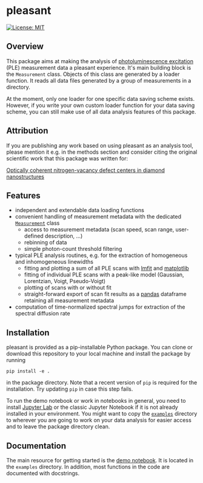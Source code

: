 # pleasant

[![License: MIT](https://img.shields.io/badge/License-MIT-yellow.svg)](https://opensource.org/licenses/MIT)

## Overview

This package aims at making the analysis of [photoluminescence excitation](https://en.wikipedia.org/wiki/Photoluminescence_excitation) (PLE)
measurement data a pleasant experience.
It's main building block is the `Measurement` class. Objects of this class are generated by a loader function.
It reads all data files generated by a group of measurements in a directory.

At the moment, only one loader for one specific data saving scheme exists.
However, if you write your own custom loader function for your data saving scheme,
you can still make use of all data analysis features of this package.

## Attribution

If you are publishing any work based on using pleasant as an analysis tool, please mention it e.g. in the methods section
and consider citing the original scientific work that this package was written for:

[Optically coherent nitrogen-vacancy defect centers in diamond nanostructures](https://arxiv.org/abs/2203.05605)

## Features

- independent and extendable data loading functions
- convenient handling of measurement metadata with the dedicated [`Measurement`](src/pleasant/measurement.py) class
  - access to measurement metadata (scan speed, scan range, user-defined description, ...)
  - rebinning of data
  - simple photon-count threshold filtering
- typical PLE analysis routines, e.g. for the extraction of homogeneous and inhomogeneous linewidths
  - fitting and plotting a sum of all PLE scans with [lmfit](https://lmfit.github.io/lmfit-py/) and [matplotlib](https://matplotlib.org)
  - fitting of individual PLE scans with a peak-like model (Gaussian, Lorentzian, Voigt, Pseudo-Voigt)
  - plotting of scans with or without fit
  - straight-forward export of scan fit results as a [pandas](https://pandas.pydata.org) dataframe retaining all measurement metadata
- computation of time-normalized spectral jumps for extraction of the spectral diffusion rate

## Installation

pleasant is provided as a pip-installable Python package. You can clone or download this repository to your
local machine and install the package by running

`pip install -e .`

in the package directory. Note that a recent version of `pip` is required for the installation. Try updating `pip`
in case this step fails.

To run the demo notebook or work in notebooks in general, you need to install
[Jupyter Lab](https://jupyter.org/install) or the classic Jupyter Notebook if it is not already installed in your
environment. You might want to copy the [`examples`](examples/) directory to wherever you are going to work
on your data analysis for easier access and to leave the package directory clean.

## Documentation

The main resource for getting started is the [demo notebook](examples/demo.ipynb). It is located in the `examples` directory.
In addition, most functions in the code are documented with docstrings.

